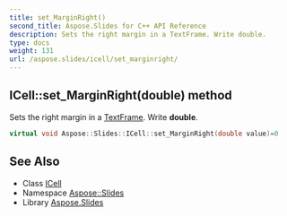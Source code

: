 ```yaml
---
title: set_MarginRight()
second_title: Aspose.Slides for C++ API Reference
description: Sets the right margin in a TextFrame. Write double.
type: docs
weight: 131
url: /aspose.slides/icell/set_marginright/
---
```

## ICell::set_MarginRight(double) method


Sets the right margin in a [TextFrame](../../textframe/). Write **double**.

```cpp
virtual void Aspose::Slides::ICell::set_MarginRight(double value)=0
```

## See Also

* Class [ICell](../)
* Namespace [Aspose::Slides](../../)
* Library [Aspose.Slides](../../../)